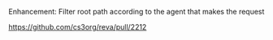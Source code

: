Enhancement: Filter root path according to the agent that makes the request

https://github.com/cs3org/reva/pull/2212

